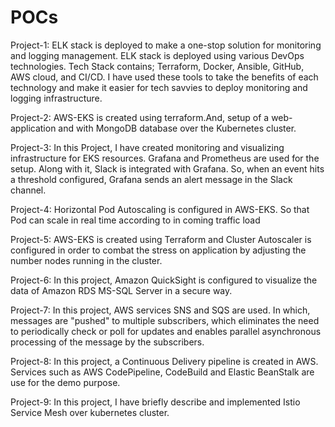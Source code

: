 # POCs

Project-1: 
ELK stack is deployed to make a one-stop solution for monitoring and logging management. ELK stack is deployed using various DevOps technologies. Tech Stack contains; Terraform, Docker, Ansible, GitHub, AWS cloud, and CI/CD. I have used these tools to take the benefits of each technology and make it easier for tech savvies to deploy monitoring and logging infrastructure.

Project-2: 
AWS-EKS is created using terraform.And, setup of a web-application and with MongoDB database over the Kubernetes cluster. 

Project-3: 
In this Project, I have created monitoring and visualizing infrastructure for EKS resources. Grafana and Prometheus are used for the setup. Along with it, Slack is integrated with Grafana. So, when an event hits a threshold configured, Grafana sends an alert message in the Slack channel.

Project-4: 
Horizontal Pod Autoscaling is configured in AWS-EKS. So that Pod can scale in real time according to in coming traffic load

Project-5: 
AWS-EKS is created using Terraform and Cluster Autoscaler is configured in order to combat the stress on application by adjusting the number nodes running in the cluster.

Project-6:
In this project, Amazon QuickSight is configured to visualize the data of Amazon RDS MS-SQL Server in a secure way.

Project-7: In this project, AWS services SNS and SQS are used. In which, messages are "pushed" to multiple subscribers, which eliminates the need to periodically check or poll for updates and enables parallel asynchronous processing of the message by the subscribers.

Project-8: In this project, a Continuous Delivery pipeline is created in AWS. Services such as AWS CodePipeline, CodeBuild and Elastic BeanStalk are use for the demo purpose.

Project-9: In this project, I have briefly describe and implemented Istio Service Mesh over kubernetes cluster. 
